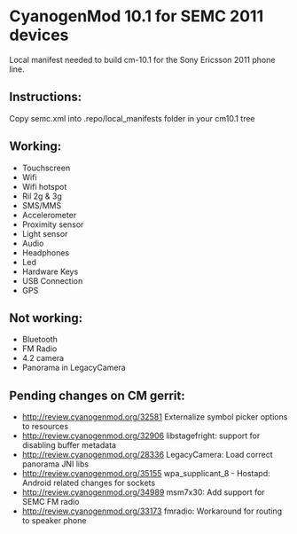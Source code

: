 CyanogenMod 10.1 for SEMC 2011 devices
===============

Local manifest needed to build cm-10.1 for the Sony Ericsson 2011 phone line.

Instructions:
-------------

Copy semc.xml into .repo/local_manifests folder in your cm10.1 tree

Working:
-------------
* Touchscreen
* Wifi
* Wifi hotspot
* Ril 2g & 3g
* SMS/MMS
* Accelerometer
* Proximity sensor
* Light sensor
* Audio
* Headphones
* Led
* Hardware Keys
* USB Connection
* GPS

Not working:
-------------
* Bluetooth
* FM Radio
* 4.2 camera
* Panorama in LegacyCamera

Pending changes on CM gerrit:
-------------
* http://review.cyanogenmod.org/32581 Externalize symbol picker options to resources
* http://review.cyanogenmod.org/32906 libstagefright: support for disabling buffer metadata
* http://review.cyanogenmod.org/28336 LegacyCamera: Load correct panorama JNI libs
* http://review.cyanogenmod.org/35155 wpa_supplicant_8 - Hostapd: Android related changes for sockets
* http://review.cyanogenmod.org/34989 msm7x30: Add support for SEMC FM radio
* http://review.cyanogenmod.org/33173 fmradio: Workaround for routing to speaker phone
